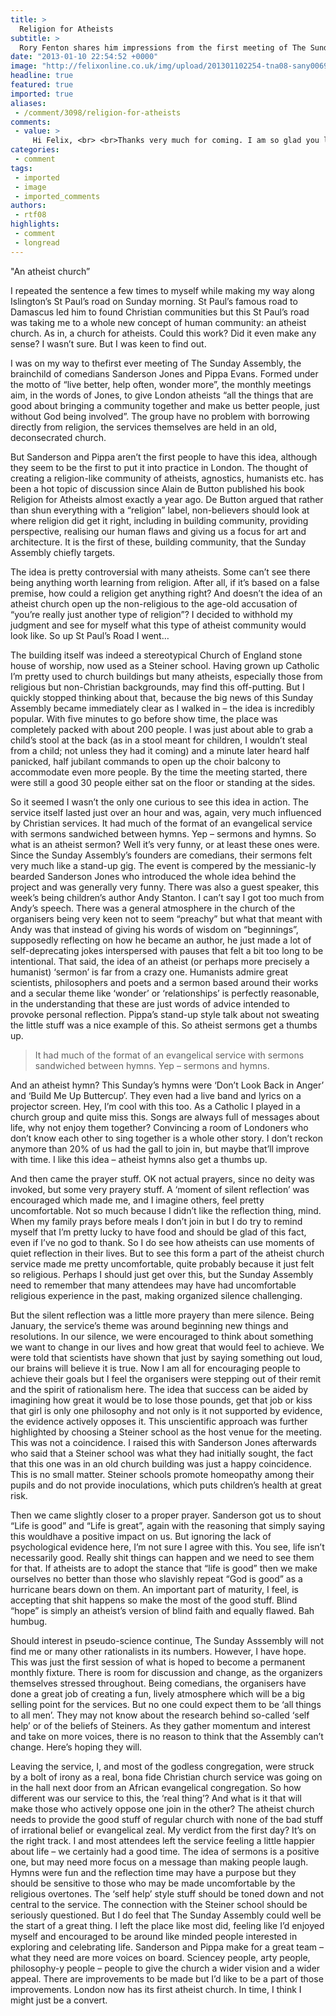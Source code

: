 ```yaml
---
title: >
  Religion for Atheists
subtitle: >
  Rory Fenton shares him impressions from the first meeting of The Sunday Assembly, London’s new ‘atheist church’
date: "2013-01-10 22:54:52 +0000"
image: "http://felixonline.co.uk/img/upload/201301102254-tna08-sany00693_2.jpg"
headline: true
featured: true
imported: true
aliases:
 - /comment/3098/religion-for-atheists
comments:
 - value: >
     Hi Felix, <br> <br>Thanks very much for coming. I am so glad you liked it in the main. We were delighted by the turn out and overwhelmed with the response. So many great things were said afterwards, with so much help offered. <br> <br>You totally hit the nail on the head when you said it is a work in progress. We went for this format because it was something with which everyone was familiar, and to save time. <br> <br>We could have wasted years coming up with some totally new thing that was just right. Or, we could start with the something that worked, then improve it every week, with feedback from the congregation. <br> <br>Yep. It's a peer reviewed service. <br> <br>The main thing that I have to answer is the whole 'pseudo-science' and 'self-help' things you wrote about. I will go into the specific details later, but what I have to say is this: we will try to ensure any tool, tip or way of thinking we put forward is evidence based and transparent. <br> <br>Scientific atheists, do not worry. This is a safe place for you. <br> <br>SJx,As an atheist,
categories:
 - comment
tags:
 - imported
 - image
 - imported_comments
authors:
 - rtf08
highlights:
 - comment
 - longread
---
```


"An atheist church”

I repeated the sentence a few times to myself while making my way along Islington’s St Paul’s road on Sunday morning. St Paul’s famous road to Damascus led him to found Christian communities but this St Paul’s road was taking me to a whole new concept of human community: an atheist church. As in, a church for atheists. Could this work? Did it even make any sense? I wasn’t sure. But I was keen to find out.

I was on my way to thefirst ever meeting of The Sunday Assembly, the brainchild of comedians Sanderson Jones and Pippa Evans. Formed under the motto of “live better, help often, wonder more”, the monthly meetings aim, in the words of Jones, to give London atheists “all the things that are good about bringing a community together and make us better people, just without God being involved”. The group have no problem with borrowing directly from religion, the services themselves are held in an old, deconsecrated church.

But Sanderson and Pippa aren’t the first people to have this idea, although they seem to be the first to put it into practice in London. The thought of creating a religion-like community of atheists, agnostics, humanists etc. has been a hot topic of discussion since Alain de Button published his book Religion for Atheists almost exactly a year ago. De Button argued that rather than shun everything with a “religion” label, non-believers should look at where religion did get it right, including in building community, providing perspective, realising our human flaws and giving us a focus for art and architecture. It is the first of these, building community, that the Sunday Assembly chiefly targets.

The idea is pretty controversial with many atheists. Some can’t see there being anything worth learning from religion. After all, if it’s based on a false premise, how could a religion get anything right? And doesn’t the idea of an atheist church open up the non-religious to the age-old accusation of “you’re really just another type of religion”? I decided to withhold my judgment and see for myself what this type of atheist community would look like. So up St Paul’s Road I went…

The building itself was indeed a stereotypical Church of England stone house of worship, now used as a Steiner school. Having grown up Catholic I’m pretty used to church buildings but many atheists, especially those from religious but non-Christian backgrounds, may find this off-putting. But I quickly stopped thinking about that, because the big news of this Sunday Assembly became immediately clear as I walked in – the idea is incredibly popular. With five minutes to go before show time, the place was completely packed with about 200 people. I was just about able to grab a child’s stool at the back (as in a stool meant for children, I wouldn’t steal from a child; not unless they had it coming) and a minute later heard half panicked, half jubilant commands to open up the choir balcony to accommodate even more people. By the time the meeting started, there were still a good 30 people either sat on the floor or standing at the sides.

So it seemed I wasn’t the only one curious to see this idea in action. The service itself lasted just over an hour and was, again, very much influenced by Christian services. It had much of the format of an evangelical service with sermons sandwiched between hymns. Yep – sermons and hymns. So what is an atheist sermon? Well it’s very funny, or at least these ones were. Since the Sunday Assembly’s founders are comedians, their sermons felt very much like a stand-up gig. The event is compered by the messianic-ly bearded Sanderson Jones who introduced the whole idea behind the project and was generally very funny. There was also a guest speaker, this week’s being children’s author Andy Stanton. I can’t say I got too much from Andy’s speech. There was a general atmosphere in the church of the organisers being very keen not to seem “preachy” but what that meant with Andy was that instead of giving his words of wisdom on “beginnings”, supposedly reflecting on how he became an author, he just made a lot of self-deprecating jokes interspersed with pauses that felt a bit too long to be intentional. That said, the idea of an atheist (or perhaps more precisely a humanist) ‘sermon’ is far from a crazy one. Humanists admire great scientists, philosophers and poets and a sermon based around their works and a secular theme like ‘wonder’ or ‘relationships’ is perfectly reasonable, in the understanding that these are just words of advice intended to provoke personal reflection. Pippa’s stand-up style talk about not sweating the little stuff was a nice example of this. So atheist sermons get a thumbs up.

> It had much of the format of an evangelical service with sermons sandwiched between hymns. Yep – sermons and hymns.

And an atheist hymn? This Sunday’s hymns were ‘Don’t Look Back in Anger’ and ‘Build Me Up Buttercup’. They even had a live band and lyrics on a projector screen. Hey, I’m cool with this too. As a Catholic I played in a church group and quite miss this. Songs are always full of messages about life, why not enjoy them together? Convincing a room of Londoners who don’t know each other to sing together is a whole other story. I don’t reckon anymore than 20% of us had the gall to join in, but maybe that’ll improve with time. I like this idea – atheist hymns also get a thumbs up.

And then came the prayer stuff. OK not actual prayers, since no deity was invoked, but some very prayery stuff. A ‘moment of silent reflection’ was encouraged which made me, and I imagine others, feel pretty uncomfortable. Not so much because I didn’t like the reflection thing, mind. When my family prays before meals I don’t join in but I do try to remind myself that I’m pretty lucky to have food and should be glad of this fact, even if I’ve no god to thank. So I do see how atheists can use moments of quiet reflection in their lives. But to see this form a part of the atheist church service made me pretty uncomfortable, quite probably because it just felt so religious. Perhaps I should just get over this, but the Sunday Assembly need to remember that many attendees may have had uncomfortable religious experience in the past, making organized silence challenging.

But the silent reflection was a little more prayery than mere silence. Being January, the service’s theme was around beginning new things and resolutions. In our silence, we were encouraged to think about something we want to change in our lives and how great that would feel to achieve. We were told that scientists have shown that just by saying something out loud, our brains will believe it is true. Now I am all for encouraging people to achieve their goals but I feel the organisers were stepping out of their remit and the spirit of rationalism here. The idea that success can be aided by imagining how great it would be to lose those pounds, get that job or kiss that girl is only one philosophy and not only is it not supported by evidence, the evidence actively opposes it. This unscientific approach was further highlighted by choosing a Steiner school as the host venue for the meeting. This was not a coincidence. I raised this with Sanderson Jones afterwards who said that a Steiner school was what they had initially sought, the fact that this one was in an old church building was just a happy coincidence. This is no small matter. Steiner schools promote homeopathy among their pupils and do not provide inoculations, which puts children’s health at great risk.

Then we came slightly closer to a proper prayer. Sanderson got us to shout “Life is good” and “Life is great”, again with the reasoning that simply saying this wouldhave a positive impact on us. But ignoring the lack of psychological evidence here, I’m not sure I agree with this. You see, life isn’t necessarily good. Really shit things can happen and we need to see them for that. If atheists are to adopt the stance that “life is good” then we make ourselves no better than those who slavishly repeat “God is good” as a hurricane bears down on them. An important part of maturity, I feel, is accepting that shit happens so make the most of the good stuff. Blind “hope” is simply an atheist’s version of blind faith and equally flawed. Bah humbug.

Should interest in pseudo-science continue, The Sunday Asssembly will not find me or many other rationalists in its numbers. However, I have hope. This was just the first session of what is hoped to become a permanent monthly fixture. There is room for discussion and change, as the organizers themselves stressed throughout. Being comedians, the organisers have done a great job of creating a fun, lively atmosphere which will be a big selling point for the services. But no one could expect them to be ‘all things to all men’. They may not know about the research behind so-called ‘self help’ or of the beliefs of Steiners. As they gather momentum and interest and take on more voices, there is no reason to think that the Assembly can’t change. Here’s hoping they will.

Leaving the service, I, and most of the godless congregation, were struck by a bolt of irony as a real, bona fide Christian church service was going on in the hall next door from an African evangelical congregation. So how different was our service to this, the ‘real thing’? And what is it that will make those who actively oppose one join in the other? The atheist church needs to provide the good stuff of regular church with none of the bad stuff of irrational belief or evangelical zeal. My verdict from the first day? It’s on the right track. I and most attendees left the service feeling a little happier about life – we certainly had a good time. The idea of sermons is a positive one, but may need more focus on a message than making people laugh. Hymns were fun and the reflection time may have a purpose but they should be sensitive to those who may be made uncomfortable by the religious overtones. The ‘self help’ style stuff should be toned down and not central to the service. The connection with the Steiner school should be seriously questioned. But I do feel that The Sunday Assembly could well be the start of a great thing. I left the place like most did, feeling like I’d enjoyed myself and encouraged to be around like minded people interested in exploring and celebrating life. Sanderson and Pippa make for a great team – what they need are more voices on board. Sciencey people, arty people, philosophy-y people – people to give the church a wider vision and a wider appeal. There are improvements to be made but I’d like to be a part of those improvements. London now has its first atheist church. In time, I think I might just be a convert.

